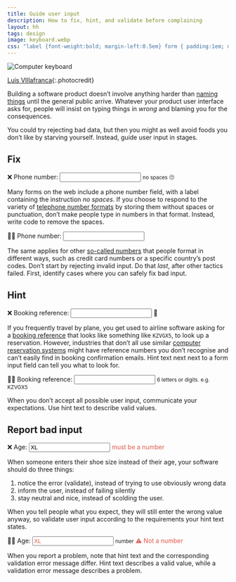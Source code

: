 ```yaml
---
title: Guide user input
description: How to fix, hint, and validate before complaining
layout: hh
tags: design
image: keyboard.webp
css: "label {font-weight:bold; margin-left:0.5em} form { padding:1em; margin:1em 0; background-color: #f0f0f0; } form.good {background-color:#DAF2EE} form.bad {background-color:#FFF3CC} small { padding:0 0.5em; }"
---
```


![Computer keyboard](keyboard.webp)

[Luis VIllafranca](https://unsplash.com/photos/A6BZj3PY7L4){:.photocredit}

Building a software product doesn’t involve anything harder than
[naming things]()
until the general public arrive.
Whatever your product user interface asks for, people will insist on typing things in _wrong_ and blaming you for the consequences.

You could try rejecting bad data, but then you might as well avoid foods you don’t like by starving yourself.
Instead, guide user input in stages.

## Fix

<form class="bad">
❌ <label for="phone">Phone number:</label> <input id="phone"> <small>no spaces</small> 🙄
</form>

Many forms on the web include a phone number field, with a label containing the instruction _no spaces_.
If you choose to respond to the variety of
[telephone number formats](telephone-number-formats)
by storing them without spaces or punctuation, don’t make people type in numbers in that format.
Instead, write code to remove the spaces.

<form class="good">
👍🏻 <label for="phone2">Phone number:</label> <input id="phone2">
</form>

The same applies for other [so-called numbers](non-numeric-numbers)
that people format in different ways, such as credit card numbers or a specific country’s post codes.
Don’t start by rejecting invalid input. Do that _last_, after other tactics failed.
First, identify cases where you can safely fix bad input.

## Hint

<form class="bad">
❌ <label for="booking">Booking reference:</label> <input id="booking"> 🤔
</form>

If you frequently travel by plane, you get used to airline software asking for a  [booking reference](https://en.wikipedia.org/wiki/Record_locator)
that looks like something like `KZVGX5`, to look up a reservation.
However, industries that don’t all use similar 
[computer reservation systems](https://en.wikipedia.org/wiki/Computer_reservation_system)
might have reference numbers you don’t recognise and can’t easily find in booking confirmation emails.
Hint text next next to a form input field can tell you what to look for.

<form class="good">
👍🏻 <label for="booking">Booking reference:</label> <input id="booking"> <small>6 letters or digits. e.g. KZVGX5</small>
</form>

When you don’t accept all possible user input, communicate your expectations.
Use hint text to describe valid values.

## Report bad input

<form class="bad">
❌ <label for="age">Age:</label> <input id="age" value="XL"> <span style="color:#DF5A49">must be a number</span>
</form>

When someone enters their shoe size instead of their age, your software should do three things:

1. notice the error (validate), instead of trying to use obviously wrong data
2. inform the user, instead of failing silently
3. stay neutral and nice, instead of scolding the user.

When you tell people what you expect, they will still enter the wrong value anyway, so validate user input according to the requirements your hint text states.

<form class="good">
👍🏻 <label for="age">Age:</label> <input id="age" value="XL" style="color:#DF5A49"> <small>number</small> <span style="color:#DF5A49">⚠︎ Not a number</span>
</form>

When you report a problem, note that hint text and the corresponding validation error message differ.
Hint text describes a valid value, while a validation error message describes a problem.
